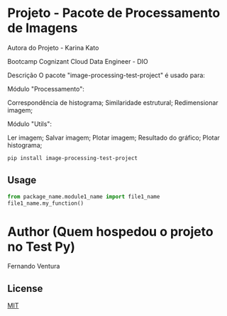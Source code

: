 # Projeto - Pacote de Processamento de Imagens

Autora do Projeto - Karina Kato

Bootcamp Cognizant Cloud Data Engineer - DIO


Descrição
O pacote "image-processing-test-project" é usado para:

Módulo "Processamento":

Correspondência de histograma;
Similaridade estrutural;
Redimensionar imagem;

Módulo "Utils":

Ler imagem;
Salvar imagem;
Plotar imagem;
Resultado do gráfico;
Plotar histograma;


```bash
pip install image-processing-test-project
```

## Usage

```python
from package_name.module1_name import file1_name
file1_name.my_function()
```

# Author (Quem hospedou o projeto no Test Py)
Fernando Ventura


## License
[MIT](https://choosealicense.com/licenses/mit/)
